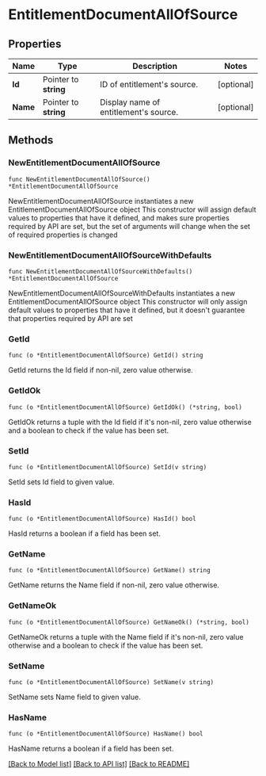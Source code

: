 # EntitlementDocumentAllOfSource

## Properties

Name | Type | Description | Notes
------------ | ------------- | ------------- | -------------
**Id** | Pointer to **string** | ID of entitlement&#39;s source. | [optional] 
**Name** | Pointer to **string** | Display name of entitlement&#39;s source. | [optional] 

## Methods

### NewEntitlementDocumentAllOfSource

`func NewEntitlementDocumentAllOfSource() *EntitlementDocumentAllOfSource`

NewEntitlementDocumentAllOfSource instantiates a new EntitlementDocumentAllOfSource object
This constructor will assign default values to properties that have it defined,
and makes sure properties required by API are set, but the set of arguments
will change when the set of required properties is changed

### NewEntitlementDocumentAllOfSourceWithDefaults

`func NewEntitlementDocumentAllOfSourceWithDefaults() *EntitlementDocumentAllOfSource`

NewEntitlementDocumentAllOfSourceWithDefaults instantiates a new EntitlementDocumentAllOfSource object
This constructor will only assign default values to properties that have it defined,
but it doesn't guarantee that properties required by API are set

### GetId

`func (o *EntitlementDocumentAllOfSource) GetId() string`

GetId returns the Id field if non-nil, zero value otherwise.

### GetIdOk

`func (o *EntitlementDocumentAllOfSource) GetIdOk() (*string, bool)`

GetIdOk returns a tuple with the Id field if it's non-nil, zero value otherwise
and a boolean to check if the value has been set.

### SetId

`func (o *EntitlementDocumentAllOfSource) SetId(v string)`

SetId sets Id field to given value.

### HasId

`func (o *EntitlementDocumentAllOfSource) HasId() bool`

HasId returns a boolean if a field has been set.

### GetName

`func (o *EntitlementDocumentAllOfSource) GetName() string`

GetName returns the Name field if non-nil, zero value otherwise.

### GetNameOk

`func (o *EntitlementDocumentAllOfSource) GetNameOk() (*string, bool)`

GetNameOk returns a tuple with the Name field if it's non-nil, zero value otherwise
and a boolean to check if the value has been set.

### SetName

`func (o *EntitlementDocumentAllOfSource) SetName(v string)`

SetName sets Name field to given value.

### HasName

`func (o *EntitlementDocumentAllOfSource) HasName() bool`

HasName returns a boolean if a field has been set.


[[Back to Model list]](../README.md#documentation-for-models) [[Back to API list]](../README.md#documentation-for-api-endpoints) [[Back to README]](../README.md)


